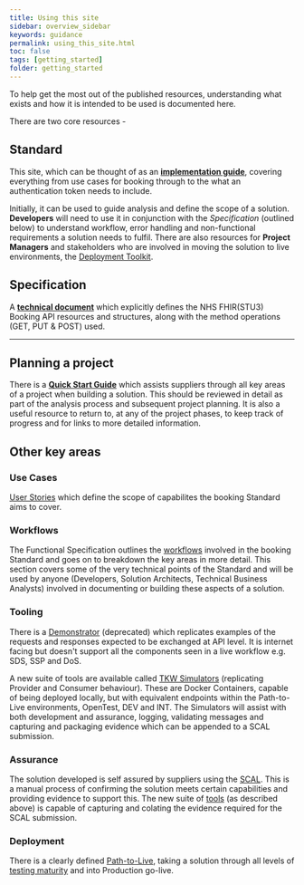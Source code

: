 ```yaml
---
title: Using this site
sidebar: overview_sidebar
keywords: guidance
permalink: using_this_site.html
toc: false
tags: [getting_started]
folder: getting_started
---
```

To help get the most out of the published resources, understanding what exists and how it is intended to be used is documented here.

There are two core resources - 

## Standard
This site, which can be thought of as an [**implementation guide**](https://developer.nhs.uk/apis/uec-appointments/), covering everything from use cases for booking through to the what an authentication token needs to include. 

Initially, it can be used to guide analysis and define the scope of a solution. **Developers** will need to use it in conjunction with the *Specification* (outlined below) to understand workflow, error handling and non-functional requirements a solution needs to fulfil. There are also resources for **Project Managers** and stakeholders who are involved in moving the solution to live environments, the <a href="deployment_toolkit.html" target="_blank">Deployment Toolkit</a>.

## Specification 
A [**technical document**](https://developer.nhs.uk/apis/nhsbooking-2.0.1-beta/) which explicitly defines the NHS FHIR(STU3) Booking API resources and structures, along with the method operations (GET, PUT & POST) used. 

***
## Planning a project 
There is a <a href="getting_started.html" target="_blank"><strong>Quick Start Guide</strong></a> which assists suppliers through all key areas of a project when building a solution. This should be reviewed in detail as part of the analysis process and subsequent project planning. It is also a useful resource to return to, at any of the project phases, to keep track of progress and for links to more detailed information. 

## Other key areas 
### Use Cases 
<a href="use_overview.html" target="_blank">User Stories</a> which define the scope of capabilites the booking Standard aims to cover. 

### Workflows 
The Functional Specification outlines the <a href="fs_workflow.html" target="_blank">workflows</a> involved in the booking Standard and goes on to breakdown the key areas in more detail. This section covers some of the very technical points of the Standard and will be used by anyone (Developers, Solution Architects, Technical Business Analysts) involved in documenting or building these aspects of a solution. 

### Tooling
There is a <a href="demo_overview.html" target="_blank">Demonstrator</a> (deprecated) which replicates examples of the requests and responses expected to be exchanged at API level. It is internet facing but doesn't support all the components seen in a live workflow e.g. SDS, SSP and DoS. 

A new suite of tools are available called <a href="sims_install.html" target="_blank">TKW Simulators</a> (replicating Provider and Consumer behaviour). These are Docker Containers, capable of being deployed locally, but with equivalent endpoints within the Path-to-Live environments, OpenTest, DEV and INT. The Simulators will assist with both development and assurance, logging, validating messages and capturing and packaging evidence which can be appended to a SCAL submission. 

### Assurance 
The solution developed is self assured by suppliers using the <a href="assurance_scal.html" target="_blank">SCAL</a>. This is a manual process of confirming the solution meets certain capabilities and providing evidence to support this. The new suite of <a href="sims_install.html" target="_blank">tools</a> (as described above) is capable of capturing and colating the evidence required for the SCAL submission.

### Deployment 
There is a clearly defined <a href="dep_devptl.html" target="_blank">Path-to-Live</a>, taking a solution through all levels of <a href="dep_testtesting.html" target="_blank">testing maturity</a> and into Production go-live.
